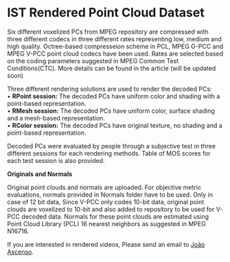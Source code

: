 # IST Rendered Point Cloud Dataset
<p>
Six different voxelized PCs from MPEG repository are compressed with three different codecs in three different rates representing low, medium and high quality. Octree-based compresseion scheme in PCL, MPEG G-PCC and MPEG V-PCC point cloud codecs have been used. Rates are selected based on the coding parameters suggested in MPEG Common Test Conditions(CTC). More details can be found in the article (will be updated soon)</br>
</p>
<p>
Three different rendering solutions are used to render the decoded PCs: </br>
•	<b>RPoint session:</b> The decoded PCs have uniform color and shading with a point-based representation.</br>
•	<b>RMesh session:</b> The decoded PCs have uniform color, surface shading and a mesh-based representation.</br>
•	<b>RColor session:</b> The decoded PCs have original texture, no shading and a point-based representation.</br>
</p>
<p>
Decoded PCs were evaluated by people through a subjective test in three different sessions for each rendering methods. Table of MOS scores for each test session is also provided. 
</p>
<p>
<b>Originals and Normals</b>
</p>
<p>
Original point clouds and normals are uploaded. For objective metric evaluations, normals provided in Normals folder have to be used. Only in case of 12 bit data, Since V-PCC only codes 10-bit data, original point clouds are voxelized to 10-bit and also added to repository to be used for V-PCC decoded data. Normals for these point clouds are estimated using Point Cloud Library (PCL) 16 nearest neighbors as suggested in MPEG N16716.

</p>
<p>
  If you are interested in rendered videos, Please send an email to <a href = "mailto:joao.ascenso@lx.it.pt"> João Ascenso</a>.
